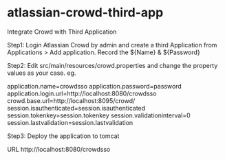 # atlassian-crowd-third-app
Integrate Crowd with Third Application 

Step1:
Login Atlassian Crowd by admin and create a third Application from Applications > Add application.
Record the ${Name} & ${Password}

Step2:
Edit src/main/resources/crowd.properties and change the property values as your case. eg.

application.name=crowdsso
application.password=password
application.login.url=http://localhost:8080/crowdsso
crowd.base.url=http://localhost:8095/crowd/
session.isauthenticated=session.isauthenticated
session.tokenkey=session.tokenkey
session.validationinterval=0
session.lastvalidation=session.lastvalidation

Step3:
Deploy the application to tomcat

URL http://localhost:8080/crowdsso

